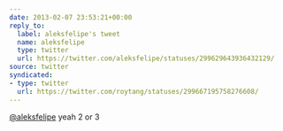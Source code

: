 ```yaml
---
date: 2013-02-07 23:53:21+00:00
reply_to:
  label: aleksfelipe's tweet
  name: aleksfelipe
  type: twitter
  url: https://twitter.com/aleksfelipe/statuses/299629643936432129/
source: twitter
syndicated:
- type: twitter
  url: https://twitter.com/roytang/statuses/299667195758276608/
---
```


[@aleksfelipe](https://twitter.com/aleksfelipe/) yeah 2 or 3